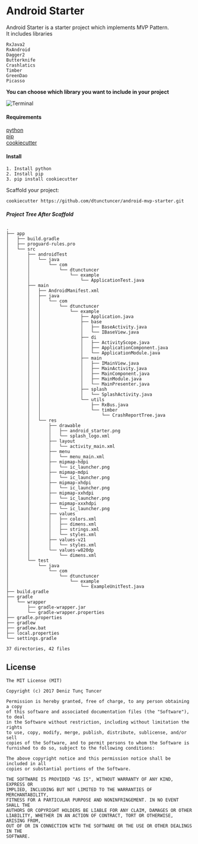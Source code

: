 # Android Starter

Android Starter is a starter project which implements MVP Pattern.  
It includes libraries
```
RxJava2
RxAndroid
Dagger2
Butterknife
Crashlatics
Timber
GreenDao
Picasso
```

**You can choose which library you want to include in your project**

![Terminal](http://i.imgur.com/s9I2dxe.png)

#### Requirements

[python](https://www.python.org/)  
[pip](https://pypi.python.org/pypi/pip)  
[cookiecutter](https://github.com/audreyr/cookiecutter)  

#### Install
```
1. Install python
2. Install pip
3. pip install cookiecutter
```

Scaffold your project:
```
cookiecutter https://github.com/dtunctuncer/android-mvp-starter.git
```


##### Project Tree After Scaffold
```
.
├── app
│   ├── build.gradle
│   ├── proguard-rules.pro
│   └── src
│       ├── androidTest
│       │   └── java
│       │       └── com
│       │           └── dtunctuncer
│       │               └── example
│       │                   └── ApplicationTest.java
│       ├── main
│       │   ├── AndroidManifest.xml
│       │   ├── java
│       │   │   └── com
│       │   │       └── dtunctuncer
│       │   │           └── example
│       │   │               ├── Application.java
│       │   │               ├── base
│       │   │               │   ├── BaseActivity.java
│       │   │               │   └── IBaseView.java
│       │   │               ├── di
│       │   │               │   ├── ActivityScope.java
│       │   │               │   ├── ApplicationComponent.java
│       │   │               │   └── ApplicationModule.java
│       │   │               ├── main
│       │   │               │   ├── IMainView.java
│       │   │               │   ├── MainActivity.java
│       │   │               │   ├── MainComponent.java
│       │   │               │   ├── MainModule.java
│       │   │               │   └── MainPresenter.java
│       │   │               ├── splash
│       │   │               │   └── SplashActivity.java
│       │   │               └── utils
│       │   │                   ├── RxBus.java
│       │   │                   └── timber
│       │   │                       └── CrashReportTree.java
│       │   └── res
│       │       ├── drawable
│       │       │   ├── android_starter.png
│       │       │   └── splash_logo.xml
│       │       ├── layout
│       │       │   └── activity_main.xml
│       │       ├── menu
│       │       │   └── menu_main.xml
│       │       ├── mipmap-hdpi
│       │       │   └── ic_launcher.png
│       │       ├── mipmap-mdpi
│       │       │   └── ic_launcher.png
│       │       ├── mipmap-xhdpi
│       │       │   └── ic_launcher.png
│       │       ├── mipmap-xxhdpi
│       │       │   └── ic_launcher.png
│       │       ├── mipmap-xxxhdpi
│       │       │   └── ic_launcher.png
│       │       ├── values
│       │       │   ├── colors.xml
│       │       │   ├── dimens.xml
│       │       │   ├── strings.xml
│       │       │   └── styles.xml
│       │       ├── values-v21
│       │       │   └── styles.xml
│       │       └── values-w820dp
│       │           └── dimens.xml
│       └── test
│           └── java
│               └── com
│                   └── dtunctuncer
│                       └── example
│                           └── ExampleUnitTest.java
├── build.gradle
├── gradle
│   └── wrapper
│       ├── gradle-wrapper.jar
│       └── gradle-wrapper.properties
├── gradle.properties
├── gradlew
├── gradlew.bat
├── local.properties
└── settings.gradle

37 directories, 42 files
```


## License

    The MIT License (MIT)
    
    Copyright (c) 2017 Deniz Tunç Tuncer
    
    Permission is hereby granted, free of charge, to any person obtaining a copy
    of this software and associated documentation files (the "Software"), to deal
    in the Software without restriction, including without limitation the rights
    to use, copy, modify, merge, publish, distribute, sublicense, and/or sell
    copies of the Software, and to permit persons to whom the Software is
    furnished to do so, subject to the following conditions:
    
    The above copyright notice and this permission notice shall be included in all
    copies or substantial portions of the Software.
    
    THE SOFTWARE IS PROVIDED "AS IS", WITHOUT WARRANTY OF ANY KIND, EXPRESS OR
    IMPLIED, INCLUDING BUT NOT LIMITED TO THE WARRANTIES OF MERCHANTABILITY,
    FITNESS FOR A PARTICULAR PURPOSE AND NONINFRINGEMENT. IN NO EVENT SHALL THE
    AUTHORS OR COPYRIGHT HOLDERS BE LIABLE FOR ANY CLAIM, DAMAGES OR OTHER
    LIABILITY, WHETHER IN AN ACTION OF CONTRACT, TORT OR OTHERWISE, ARISING FROM,
    OUT OF OR IN CONNECTION WITH THE SOFTWARE OR THE USE OR OTHER DEALINGS IN THE
    SOFTWARE.